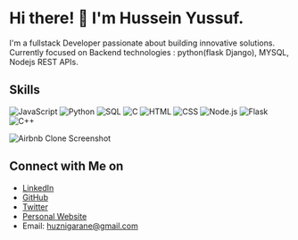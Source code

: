 # Hi there! 👋 I'm Hussein Yussuf.

I'm a fullstack Developer passionate about building innovative solutions. Currently focused on  Backend technologies : python(flask Django), MYSQL, Nodejs REST APIs.


## Skills

![JavaScript](https://img.shields.io/badge/-JavaScript-yellow?logo=javascript&logoColor=white)
![Python](https://img.shields.io/badge/-Python-blue?logo=python&logoColor=white)
![SQL](https://img.shields.io/badge/-SQL-orange?logo=sql&logoColor=white)
![C](https://img.shields.io/badge/-C-blue?logo=c&logoColor=white)
![HTML](https://img.shields.io/badge/-HTML-red?logo=html5&logoColor=white)
![CSS](https://img.shields.io/badge/-CSS-blueviolet?logo=css3&logoColor=white)
![Node.js](https://img.shields.io/badge/-Node.js-green?logo=node.js&logoColor=white)
![Flask](https://img.shields.io/badge/-Flask-black?logo=flask&logoColor=white)
![C++](https://img.shields.io/badge/-C++-00599C?logo=c%2b%2b&logoColor=white)




![Airbnb Clone Screenshot](https://i.imgur.com/UeXnVSl_d.webp?maxwidth=128&shape=square)

 


## Connect with Me on

- [LinkedIn](https://www.linkedin.com/in/hussein-garane-06967b26b/)
- [GitHub](https://github.com/GaraneHuzni)
- [Twitter](https://twitter.com/GaraneHuzni)
- [Personal Website](huzni.tech)
- Email: huznigarane@gmail.com
